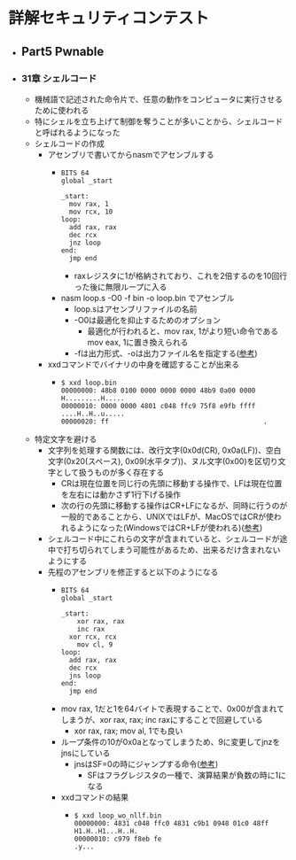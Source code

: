 # 詳解セキュリティコンテスト
- ## Part5 Pwnable
- ### 31章 シェルコード
	- 機械語で記述された命令片で、任意の動作をコンピュータに実行させるために使われる
	- 特にシェルを立ち上げて制御を奪うことが多いことから、シェルコードと呼ばれるようになった
	- シェルコードの作成
		- アセンブリで書いてからnasmでアセンブルする
			- ```
			  BITS 64
			  global _start
			  
			  _start:
			  	mov rax, 1
			  	mov rcx, 10
			  loop:
			  	add rax, rax
			  	dec rcx
			  	jnz loop
			  end:
			  	jmp end
			  ```
				- raxレジスタに1が格納されており、これを2倍するのを10回行った後に無限ループに入る
			- nasm loop.s -O0 -f bin -o loop.bin でアセンブル
				- loop.sはアセンブリファイルの名前
				- -O0は最適化を抑止するためのオプション
					- 最適化が行われると、mov rax, 1がより短い命令であるmov eax, 1に置き換えられる
				- -fは出力形式、-oは出力ファイル名を指定する([参考](https://www7a.biglobe.ne.jp/~iell/nasm/nasmdoc_2.03j/nasmdoc2.html))
		- xxdコマンドでバイナリの中身を確認することが出来る
			- ```
			  $ xxd loop.bin
			  00000000: 48b8 0100 0000 0000 0000 48b9 0a00 0000  H.........H.....
			  00000010: 0000 0000 4801 c048 ffc9 75f8 e9fb ffff  ....H..H..u.....
			  00000020: ff                                       .
			  ```
	- 特定文字を避ける
		- 文字列を処理する関数には、改行文字(0x0d(CR), 0x0a(LF))、空白文字(0x20(スペース), 0x09(水平タブ))、ヌル文字(0x00)を区切り文字として扱うものが多く存在する
			- CRは現在位置を同じ行の先頭に移動する操作で、LFは現在位置を左右には動かさず1行下げる操作
			- 次の行の先頭に移動する操作はCR+LFになるが、同時に行うのが一般的であることから、UNIXではLFが、MacOSではCRが使われるようになった(WindowsではCR+LFが使われる)([参考](https://e-words.jp/w/%E6%94%B9%E8%A1%8C%E3%82%B3%E3%83%BC%E3%83%89.html))
		- シェルコード中にこれらの文字が含まれていると、シェルコードが途中で打ち切られてしまう可能性があるため、出来るだけ含まれないようにする
		- 先程のアセンブリを修正すると以下のようになる
			- ```
			  BITS 64
			  global _start
			  
			  _start:
			      xor rax, rax
			      inc rax
			  	xor rcx, rcx
			      mov cl, 9
			  loop:
			  	add rax, rax
			  	dec rcx
			  	jns loop
			  end:
			  	jmp end
			  ```
			- mov rax, 1だと1を64バイトで表現することで、0x00が含まれてしまうが、xor rax, rax; inc raxにすることで回避している
				- xor rax, rax; mov al, 1でも良い
			- ループ条件の10が0x0aとなってしまうため、9に変更してjnzをjnsにしている
				- jnsはSF=0の時にジャンプする命令([参考](https://wisdom.sakura.ne.jp/programming/asm/assembly13.html))
					- SFはフラグレジスタの一種で、演算結果が負数の時に1になる
			- xxdコマンドの結果
				- ```
				  $ xxd loop_wo_nllf.bin
				  00000000: 4831 c048 ffc0 4831 c9b1 0948 01c0 48ff  H1.H..H1...H..H.
				  00000010: c979 f8eb fe                             .y...
				  ```